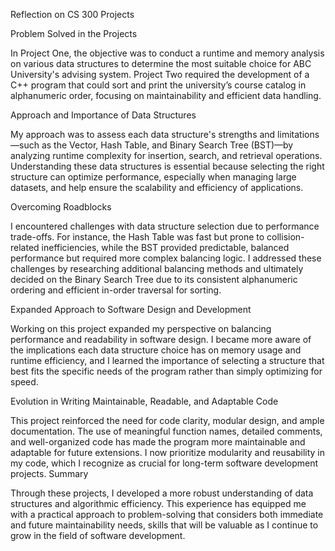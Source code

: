 Reflection on CS 300 Projects

Problem Solved in the Projects

In Project One, the objective was to conduct a runtime and memory analysis on various data structures to determine the most suitable choice for ABC University's advising system. Project Two required the development of a C++ program that could sort and print the university’s course catalog in alphanumeric order, focusing on maintainability and efficient data handling.

Approach and Importance of Data Structures

My approach was to assess each data structure's strengths and limitations—such as the Vector, Hash Table, and Binary Search Tree (BST)—by analyzing runtime complexity for insertion, search, and retrieval operations. Understanding these data structures is essential because selecting the right structure can optimize performance, especially when managing large datasets, and help ensure the scalability and efficiency of applications.

Overcoming Roadblocks

I encountered challenges with data structure selection due to performance trade-offs. For instance, the Hash Table was fast but prone to collision-related inefficiencies, while the BST provided predictable, balanced performance but required more complex balancing logic. I addressed these challenges by researching additional balancing methods and ultimately decided on the Binary Search Tree due to its consistent alphanumeric ordering and efficient in-order traversal for sorting.

Expanded Approach to Software Design and Development

Working on this project expanded my perspective on balancing performance and readability in software design. I became more aware of the implications each data structure choice has on memory usage and runtime efficiency, and I learned the importance of selecting a structure that best fits the specific needs of the program rather than simply optimizing for speed.

Evolution in Writing Maintainable, Readable, and Adaptable Code

This project reinforced the need for code clarity, modular design, and ample documentation. The use of meaningful function names, detailed comments, and well-organized code has made the program more maintainable and adaptable for future extensions. I now prioritize modularity and reusability in my code, which I recognize as crucial for long-term software development projects.
Summary 

Through these projects, I developed a more robust understanding of data structures and algorithmic efficiency. This experience has equipped me with a practical approach to problem-solving that considers both immediate and future maintainability needs, skills that will be valuable as I continue to grow in the field of software development.

